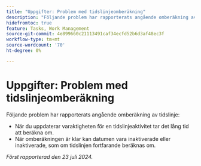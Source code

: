 ```yaml
---
title: "Uppgifter: Problem med tidslinjeomberäkning"
description: "Följande problem har rapporterats angående omberäkning av tidslinje."
hidefromtoc: true
feature: Tasks, Work Management
source-git-commit: 4e899660c21113491caf34ecfd52b6d3af48ec3f
workflow-type: tm+mt
source-wordcount: '70'
ht-degree: 0%

---
```



# Uppgifter: Problem med tidslinjeomberäkning

Följande problem har rapporterats angående omberäkning av tidslinje:

* När du uppdaterar varaktigheten för en tidslinjeaktivitet tar det lång tid att beräkna om.
* När omberäkningen är klar kan datumen vara inaktiverade eller inaktiverade, som om tidslinjen fortfarande beräknas om.

_Först rapporterad den 23 juli 2024._
